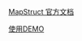 [MapStruct 官方文档](https://mapstruct.org/documentation/stable/reference/html/)

[使用DEMO](https://github.com/fxbin/personal-growth/tree/master/src/main/java/cn/fxbin/record/study/mapstruct)